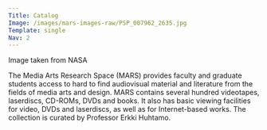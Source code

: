 ```yaml
---
Title: Catalog
Image: /images/mars-images-raw/PSP_007962_2635.jpg
Template: single
Nav: 2
---
```

<p>Image taken from NASA
</p>
<p>The Media Arts Research Space (MARS) provides faculty and graduate students access to hard to find audiovisual material and literature from the fields of media arts and design. MARS contains several hundred videotapes, laserdiscs, CD-ROMs, DVDs and books. It also has basic viewing facilities for video, DVDs and laserdiscs, as well as for Internet-based works. The collection is curated by Professor Erkki Huhtamo.</p>
